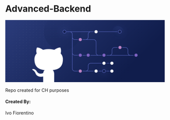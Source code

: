 # Advanced-Backend

![Banner](img/GitColors.png)

Repo created for CH purposes

#### Created By:

Ivo Fiorentino

###